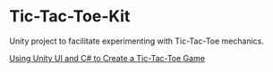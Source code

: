 # Tic-Tac-Toe-Kit

Unity project to facilitate experimenting with Tic-Tac-Toe mechanics.

[Using Unity UI and C# to Create a Tic-Tac-Toe Game](https://www.red-gate.com/simple-talk/dotnet/c-programming/using-unity-ui-and-c-to-create-a-tic-tac-toe-game/)
